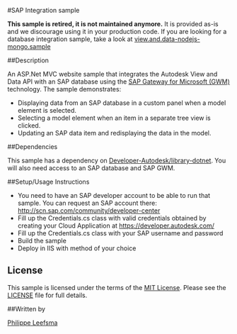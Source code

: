 
#SAP Integration sample

**This sample is retired, it is not maintained anymore.** It is provided as-is and we discourage using it in your production code. If you are looking for a database integration sample, take a look at [view.and.data-nodejs-mongo.sample](https://github.com/Developer-Autodesk/view.and.data-nodejs-mongo.sample)

##Description

An ASP.Net MVC website sample that integrates the Autodesk View and Data API with an SAP database using the [SAP Gateway for Microsoft (GWM)](http://scn.sap.com/docs/DOC-47563) technology. The sample demonstrates:
* Displaying data from an SAP database in a custom panel when a model element is selected.
* Selecting a model element when an item in a separate tree view is clicked.
* Updating an SAP data item and redisplaying the data in the model.

##Dependencies

This sample has a dependency on [Developer-Autodesk/library-dotnet](https://github.com/Developer-Autodesk/library-dotnet). You will also need access to an SAP database and SAP GWM.

##Setup/Usage Instructions


* You need to have an SAP developer account to be able to run that sample. You can request an SAP account there: http://scn.sap.com/community/developer-center
* Fill up the Credentials.cs class with valid credentials obtained by creating your Cloud Application at https://developer.autodesk.com/
* Fill up the Credentials.cs class with your SAP username and password
* Build the sample
* Deploy in IIS with method of your choice


## License

This sample is licensed under the terms of the [MIT License](http://opensource.org/licenses/MIT). Please see the [LICENSE](LICENSE) file for full details.

##Written by 

[Philippe Leefsma](http://adndevblog.typepad.com/cloud_and_mobile/philippe-leefsma.html)
